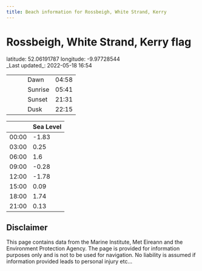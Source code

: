 ```yaml
---
title: Beach information for Rossbeigh, White Strand, Kerry
---
```

# Rossbeigh, White Strand, Kerry <span class="material-icons blue-flag">flag</span>

<div class="location-info">latitude: 52.06191787 longitude: -9.97728544</div>
<div class="met-eireann-warnings"></div>
_Last updated_: 2022-05-18 16:54

|   |   |   |   |   |
|---|---|---|---|---|
|   |   |   | Dawn  | 04:58 |
|   |   |   | Sunrise  | 05:41 |
|   |   |   | Sunset  | 21:31 |
|   |   |   | Dusk  | 22:15 |

<div></div>

|   | Sea Level  |
|---|---|
| 00:00 | -1.83 |
| 03:00 | 0.25 |
| 06:00 | 1.6 |
| 09:00 | -0.28 |
| 12:00 | -1.78 |
| 15:00 | 0.09 |
| 18:00 | 1.74 |
| 21:00 | 0.13 |

## Disclaimer

This page contains data from the Marine Institute,
Met Eireann and the Environment Protection Agency. The page is provided for
information purposes only and is not to be used for navigation. No liability
is assumed if information provided leads to personal injury etc...